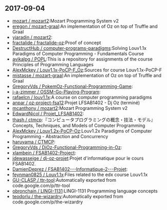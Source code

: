 ## 2017-09-04

* [mozart / mozart2](https://github.com/mozart/mozart2):Mozart Programming System v2
* [eregon / mozart-graal](https://github.com/eregon/mozart-graal):An implementation of Oz on top of Truffle and Graal
* [yjaradin / mozart2](https://github.com/yjaradin/mozart2):
* [fractalide / fractalide-oz](https://github.com/fractalide/fractalide-oz):Proof of concept
* [DestructHub / computer-programs-paradigms](https://github.com/DestructHub/computer-programs-paradigms):Solving Louv1.1x Paradigms of Computer Programming - Fundamentals Course
* [avikalpg / POPL](https://github.com/avikalpg/POPL):This is a repository for assignments of the course Principles of Programming Languages
* [AlexMckey / Louv1.1x-PoCP-F_Oz](https://github.com/AlexMckey/Louv1.1x-PoCP-F_Oz):Sources for course Louv1.1x-PoCP-F
* [mistasse / mozart-graal](https://github.com/mistasse/mozart-graal):An implementation of Oz on top of Truffle and Graal
* [GregoryVds / PokemOz-Functional-Programming-Game](https://github.com/GregoryVds/PokemOz-Functional-Programming-Game):
* [j-a-zimmer / OSSM-Go-Playing-Program](https://github.com/j-a-zimmer/OSSM-Go-Playing-Program):
* [rafaelcn / louv1.1x](https://github.com/rafaelcn/louv1.1x):A course on computer programming paradigms
* [anpar / oz-project-fsa12](https://github.com/anpar/oz-project-fsa12):Projet LFSAB1402 - Dj Oz (terminé)
* [mcanthony / mozart2](https://github.com/mcanthony/mozart2):Mozart Programming System v2
* [EdwardNicol / Projet_LFSAB1402](https://github.com/EdwardNicol/Projet_LFSAB1402):
* [thash / ctmcp](https://github.com/thash/ctmcp):『コンピュータプログラミングの概念・技法・モデル』Concepts, Techniques, and Models of Computer Programming
* [AlexMckey / Louv1.2x-PoCP-Oz](https://github.com/AlexMckey/Louv1.2x-PoCP-Oz):Louv1.2x Paradigms of Computer Programming - Abstraction and Concurrency
* [haruyama / CTMCP](https://github.com/haruyama/CTMCP):
* [GregoryVds / DjOz-Functional-Programming-in-Oz](https://github.com/GregoryVds/DjOz-Functional-Programming-in-Oz):
* [xlambein / FSAB1402-Project](https://github.com/xlambein/FSAB1402-Project):
* [jdewasseige / dj-oz-projet](https://github.com/jdewasseige/dj-oz-projet):Projet d'informatique pour le cours FSAB1402.
* [DamienDeprez / FSAB1402---Informatique-2---Projet](https://github.com/DamienDeprez/FSAB1402---Informatique-2---Projet):
* [feynman0825 / Louv1.1x](https://github.com/feynman0825/Louv1.1x):Files related to the edx course Louv1.1x
* [GU-CLASP / ttr-tool](https://github.com/GU-CLASP/ttr-tool):Automatically exported from code.google.com/p/ttr-tool
* [obronchain / LINGI-1131](https://github.com/obronchain/LINGI-1131):LINGI-1131 Programming language concepts
* [teodorlu / the-wizardry](https://github.com/teodorlu/the-wizardry):Automatically exported from code.google.com/p/the-wizardry
